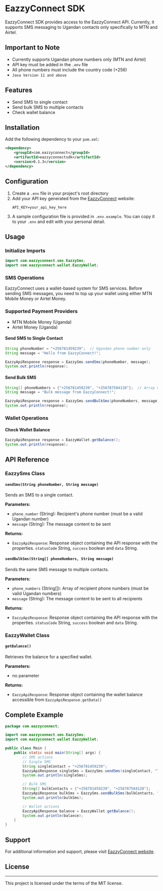 # EazzyConnect SDK

EazzyConnect SDK provides access to the EazzyConnect API. 
Currently, it supports SMS messaging to Ugandan contacts only specifically to MTN and Airtel.

## Important to Note

- Currently supports Ugandan phone numbers only (MTN and Airtel)
- API key must be added in the `.env` file
- All phone numbers must include the country code (+256)
- `Java Version 11 and above`

## Features

- Send SMS to single contact
- Send bulk SMS to multiple contacts
- Check wallet balance

## Installation

Add the following dependency to your `pom.xml`:

```xml
<dependency>
    <groupId>com.eazzyconnect</groupId>
    <artifactId>eazzyconnectsdk</artifactId>
    <version>0.1.3</version>
</dependency>
```

## Configuration

1. Create a `.env` file in your project's root directory
2. Add your API key generated from the [EazzyConnect](https://eazzyconnect.com/) website:
   ```
   API_KEY=your_api_key_here
   ```
3. A sample configuration file is provided in `.env.example`. You can copy it to your `.env` and edit with your personal detail.

## Usage

### Initialize Imports

```java
import com.eazzyconnect.sms.EazzySms;
import com.eazzyconnect.wallet.EazzyWallet;
```

### SMS Operations
EazzyConnect uses a wallet-based system for SMS services. Before sending SMS messages, you need to top up your wallet using either MTN Mobile Money or Airtel Money.
### Supported Payment Providers
- MTN Mobile Money (Uganda)
- Airtel Money (Uganda)


#### Send SMS to Single Contact

```java
String phoneNumber = "+256781459239";  // Ugandan phone number only
String message = "Hello from EazzyConnect!";

EazzyApiResponse response = EazzySms.sendSms(phoneNumber, message);
System.out.println(response);
```

#### Send Bulk SMS

```java
String[] phoneNumbers = {"+256781459239", "+256787584128"};  // Array of Ugandan phone numbers only
String message = "Bulk message from EazzyConnect!";

EazzyApiResponse response = EazzySms.sendBulkSms(phoneNumbers, message);
System.out.println(response);
```

### Wallet Operations

#### Check Wallet Balance

```java
EazzyApiResponse response = EazzyWallet.getBalance();
System.out.println(response);
```

## API Reference

### EazzySms Class

#### `sendSms(String phoneNumber, String message)`

Sends an SMS to a single contact.

**Parameters:**
- `phone_number` (String): Recipient's phone number (must be a valid Ugandan number)
- `message` (String): The message content to be sent

**Returns:**
- `EazzyApiResponse`: Response object containing the API response with the properties. `statusCode` String, `success` boolean and `data` String.

#### `sendBulkSms(String[] phoneNumbers, String message)`

Sends the same SMS message to multiple contacts.

**Parameters:**
- `phone_numbers` (String[]): Array of recipient phone numbers (must be valid Ugandan numbers)
- `message` (String): The message content to be sent to all recipients

**Returns:**
- `EazzyApiResponse`: Response object containing the API response with the properties. `statusCode` String, `success` boolean and `data` String.

### EazzyWallet Class

#### `getBalance()`

Retrieves the balance for a specified wallet.

**Parameters:**
- no parameter

**Returns:**
- `EazzyApiResponse`: Response object containing the wallet balance accessible from `EazzyApiResponse.getData()`

## Complete Example

```java
package com.eazzyconnect;

import com.eazzyconnect.sms.EazzySms;
import com.eazzyconnect.wallet.EazzyWallet;

public class Main {
    public static void main(String[] args) {
        // SMS actions
        // Single SMS
        String singleContact = "+256781459239";
        EazzyApiResponse singleSms = EazzySms.sendSms(singleContact, "Test single SMS");
        System.out.println(singleSms);

        // Bulk SMS
        String[] bulkContacts = {"+256781459239", "+256787584128"};
        EazzyApiResponse bulkSms = EazzySms.sendBulkSms(bulkContacts, "Test bulk SMS");
        System.out.println(bulkSms);

        // Wallet actions
        EazzyApiResponse balance = EazzyWallet.getBalance();
        System.out.println(balance);
    }
}
```

## Support

For additional information and support, please visit [EazzyConnect website](https://eazzyconnect.com/).

## License
<hr/>
This project is licensed under the terms of the MIT license.
